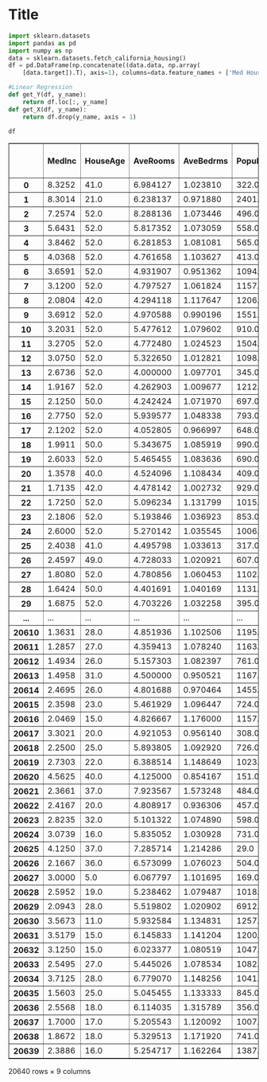 # Title



```python
import sklearn.datasets
import pandas as pd
import numpy as np
data = sklearn.datasets.fetch_california_housing()
df = pd.DataFrame(np.concatenate((data.data, np.array(
    [data.target]).T), axis=1), columns=data.feature_names + ['Med House Value'])
```

```python
#Linear Regression
def get_Y(df, y_name):
    return df.loc[:, y_name]
def get_X(df, y_name):
    return df.drop(y_name, axis = 1)
```

```python
df
```




<div>
<style scoped>
    .dataframe tbody tr th:only-of-type {
        vertical-align: middle;
    }

    .dataframe tbody tr th {
        vertical-align: top;
    }

    .dataframe thead th {
        text-align: right;
    }
</style>
<table border="1" class="dataframe">
  <thead>
    <tr style="text-align: right;">
      <th></th>
      <th>MedInc</th>
      <th>HouseAge</th>
      <th>AveRooms</th>
      <th>AveBedrms</th>
      <th>Population</th>
      <th>AveOccup</th>
      <th>Latitude</th>
      <th>Longitude</th>
      <th>Med House Value</th>
    </tr>
  </thead>
  <tbody>
    <tr>
      <th>0</th>
      <td>8.3252</td>
      <td>41.0</td>
      <td>6.984127</td>
      <td>1.023810</td>
      <td>322.0</td>
      <td>2.555556</td>
      <td>37.88</td>
      <td>-122.23</td>
      <td>4.526</td>
    </tr>
    <tr>
      <th>1</th>
      <td>8.3014</td>
      <td>21.0</td>
      <td>6.238137</td>
      <td>0.971880</td>
      <td>2401.0</td>
      <td>2.109842</td>
      <td>37.86</td>
      <td>-122.22</td>
      <td>3.585</td>
    </tr>
    <tr>
      <th>2</th>
      <td>7.2574</td>
      <td>52.0</td>
      <td>8.288136</td>
      <td>1.073446</td>
      <td>496.0</td>
      <td>2.802260</td>
      <td>37.85</td>
      <td>-122.24</td>
      <td>3.521</td>
    </tr>
    <tr>
      <th>3</th>
      <td>5.6431</td>
      <td>52.0</td>
      <td>5.817352</td>
      <td>1.073059</td>
      <td>558.0</td>
      <td>2.547945</td>
      <td>37.85</td>
      <td>-122.25</td>
      <td>3.413</td>
    </tr>
    <tr>
      <th>4</th>
      <td>3.8462</td>
      <td>52.0</td>
      <td>6.281853</td>
      <td>1.081081</td>
      <td>565.0</td>
      <td>2.181467</td>
      <td>37.85</td>
      <td>-122.25</td>
      <td>3.422</td>
    </tr>
    <tr>
      <th>5</th>
      <td>4.0368</td>
      <td>52.0</td>
      <td>4.761658</td>
      <td>1.103627</td>
      <td>413.0</td>
      <td>2.139896</td>
      <td>37.85</td>
      <td>-122.25</td>
      <td>2.697</td>
    </tr>
    <tr>
      <th>6</th>
      <td>3.6591</td>
      <td>52.0</td>
      <td>4.931907</td>
      <td>0.951362</td>
      <td>1094.0</td>
      <td>2.128405</td>
      <td>37.84</td>
      <td>-122.25</td>
      <td>2.992</td>
    </tr>
    <tr>
      <th>7</th>
      <td>3.1200</td>
      <td>52.0</td>
      <td>4.797527</td>
      <td>1.061824</td>
      <td>1157.0</td>
      <td>1.788253</td>
      <td>37.84</td>
      <td>-122.25</td>
      <td>2.414</td>
    </tr>
    <tr>
      <th>8</th>
      <td>2.0804</td>
      <td>42.0</td>
      <td>4.294118</td>
      <td>1.117647</td>
      <td>1206.0</td>
      <td>2.026891</td>
      <td>37.84</td>
      <td>-122.26</td>
      <td>2.267</td>
    </tr>
    <tr>
      <th>9</th>
      <td>3.6912</td>
      <td>52.0</td>
      <td>4.970588</td>
      <td>0.990196</td>
      <td>1551.0</td>
      <td>2.172269</td>
      <td>37.84</td>
      <td>-122.25</td>
      <td>2.611</td>
    </tr>
    <tr>
      <th>10</th>
      <td>3.2031</td>
      <td>52.0</td>
      <td>5.477612</td>
      <td>1.079602</td>
      <td>910.0</td>
      <td>2.263682</td>
      <td>37.85</td>
      <td>-122.26</td>
      <td>2.815</td>
    </tr>
    <tr>
      <th>11</th>
      <td>3.2705</td>
      <td>52.0</td>
      <td>4.772480</td>
      <td>1.024523</td>
      <td>1504.0</td>
      <td>2.049046</td>
      <td>37.85</td>
      <td>-122.26</td>
      <td>2.418</td>
    </tr>
    <tr>
      <th>12</th>
      <td>3.0750</td>
      <td>52.0</td>
      <td>5.322650</td>
      <td>1.012821</td>
      <td>1098.0</td>
      <td>2.346154</td>
      <td>37.85</td>
      <td>-122.26</td>
      <td>2.135</td>
    </tr>
    <tr>
      <th>13</th>
      <td>2.6736</td>
      <td>52.0</td>
      <td>4.000000</td>
      <td>1.097701</td>
      <td>345.0</td>
      <td>1.982759</td>
      <td>37.84</td>
      <td>-122.26</td>
      <td>1.913</td>
    </tr>
    <tr>
      <th>14</th>
      <td>1.9167</td>
      <td>52.0</td>
      <td>4.262903</td>
      <td>1.009677</td>
      <td>1212.0</td>
      <td>1.954839</td>
      <td>37.85</td>
      <td>-122.26</td>
      <td>1.592</td>
    </tr>
    <tr>
      <th>15</th>
      <td>2.1250</td>
      <td>50.0</td>
      <td>4.242424</td>
      <td>1.071970</td>
      <td>697.0</td>
      <td>2.640152</td>
      <td>37.85</td>
      <td>-122.26</td>
      <td>1.400</td>
    </tr>
    <tr>
      <th>16</th>
      <td>2.7750</td>
      <td>52.0</td>
      <td>5.939577</td>
      <td>1.048338</td>
      <td>793.0</td>
      <td>2.395770</td>
      <td>37.85</td>
      <td>-122.27</td>
      <td>1.525</td>
    </tr>
    <tr>
      <th>17</th>
      <td>2.1202</td>
      <td>52.0</td>
      <td>4.052805</td>
      <td>0.966997</td>
      <td>648.0</td>
      <td>2.138614</td>
      <td>37.85</td>
      <td>-122.27</td>
      <td>1.555</td>
    </tr>
    <tr>
      <th>18</th>
      <td>1.9911</td>
      <td>50.0</td>
      <td>5.343675</td>
      <td>1.085919</td>
      <td>990.0</td>
      <td>2.362768</td>
      <td>37.84</td>
      <td>-122.26</td>
      <td>1.587</td>
    </tr>
    <tr>
      <th>19</th>
      <td>2.6033</td>
      <td>52.0</td>
      <td>5.465455</td>
      <td>1.083636</td>
      <td>690.0</td>
      <td>2.509091</td>
      <td>37.84</td>
      <td>-122.27</td>
      <td>1.629</td>
    </tr>
    <tr>
      <th>20</th>
      <td>1.3578</td>
      <td>40.0</td>
      <td>4.524096</td>
      <td>1.108434</td>
      <td>409.0</td>
      <td>2.463855</td>
      <td>37.85</td>
      <td>-122.27</td>
      <td>1.475</td>
    </tr>
    <tr>
      <th>21</th>
      <td>1.7135</td>
      <td>42.0</td>
      <td>4.478142</td>
      <td>1.002732</td>
      <td>929.0</td>
      <td>2.538251</td>
      <td>37.85</td>
      <td>-122.27</td>
      <td>1.598</td>
    </tr>
    <tr>
      <th>22</th>
      <td>1.7250</td>
      <td>52.0</td>
      <td>5.096234</td>
      <td>1.131799</td>
      <td>1015.0</td>
      <td>2.123431</td>
      <td>37.84</td>
      <td>-122.27</td>
      <td>1.139</td>
    </tr>
    <tr>
      <th>23</th>
      <td>2.1806</td>
      <td>52.0</td>
      <td>5.193846</td>
      <td>1.036923</td>
      <td>853.0</td>
      <td>2.624615</td>
      <td>37.84</td>
      <td>-122.27</td>
      <td>0.997</td>
    </tr>
    <tr>
      <th>24</th>
      <td>2.6000</td>
      <td>52.0</td>
      <td>5.270142</td>
      <td>1.035545</td>
      <td>1006.0</td>
      <td>2.383886</td>
      <td>37.84</td>
      <td>-122.27</td>
      <td>1.326</td>
    </tr>
    <tr>
      <th>25</th>
      <td>2.4038</td>
      <td>41.0</td>
      <td>4.495798</td>
      <td>1.033613</td>
      <td>317.0</td>
      <td>2.663866</td>
      <td>37.85</td>
      <td>-122.28</td>
      <td>1.075</td>
    </tr>
    <tr>
      <th>26</th>
      <td>2.4597</td>
      <td>49.0</td>
      <td>4.728033</td>
      <td>1.020921</td>
      <td>607.0</td>
      <td>2.539749</td>
      <td>37.85</td>
      <td>-122.28</td>
      <td>0.938</td>
    </tr>
    <tr>
      <th>27</th>
      <td>1.8080</td>
      <td>52.0</td>
      <td>4.780856</td>
      <td>1.060453</td>
      <td>1102.0</td>
      <td>2.775819</td>
      <td>37.85</td>
      <td>-122.28</td>
      <td>1.055</td>
    </tr>
    <tr>
      <th>28</th>
      <td>1.6424</td>
      <td>50.0</td>
      <td>4.401691</td>
      <td>1.040169</td>
      <td>1131.0</td>
      <td>2.391121</td>
      <td>37.84</td>
      <td>-122.28</td>
      <td>1.089</td>
    </tr>
    <tr>
      <th>29</th>
      <td>1.6875</td>
      <td>52.0</td>
      <td>4.703226</td>
      <td>1.032258</td>
      <td>395.0</td>
      <td>2.548387</td>
      <td>37.84</td>
      <td>-122.28</td>
      <td>1.320</td>
    </tr>
    <tr>
      <th>...</th>
      <td>...</td>
      <td>...</td>
      <td>...</td>
      <td>...</td>
      <td>...</td>
      <td>...</td>
      <td>...</td>
      <td>...</td>
      <td>...</td>
    </tr>
    <tr>
      <th>20610</th>
      <td>1.3631</td>
      <td>28.0</td>
      <td>4.851936</td>
      <td>1.102506</td>
      <td>1195.0</td>
      <td>2.722096</td>
      <td>39.10</td>
      <td>-121.56</td>
      <td>0.455</td>
    </tr>
    <tr>
      <th>20611</th>
      <td>1.2857</td>
      <td>27.0</td>
      <td>4.359413</td>
      <td>1.078240</td>
      <td>1163.0</td>
      <td>2.843521</td>
      <td>39.10</td>
      <td>-121.55</td>
      <td>0.470</td>
    </tr>
    <tr>
      <th>20612</th>
      <td>1.4934</td>
      <td>26.0</td>
      <td>5.157303</td>
      <td>1.082397</td>
      <td>761.0</td>
      <td>2.850187</td>
      <td>39.08</td>
      <td>-121.56</td>
      <td>0.483</td>
    </tr>
    <tr>
      <th>20613</th>
      <td>1.4958</td>
      <td>31.0</td>
      <td>4.500000</td>
      <td>0.950521</td>
      <td>1167.0</td>
      <td>3.039062</td>
      <td>39.09</td>
      <td>-121.55</td>
      <td>0.534</td>
    </tr>
    <tr>
      <th>20614</th>
      <td>2.4695</td>
      <td>26.0</td>
      <td>4.801688</td>
      <td>0.970464</td>
      <td>1455.0</td>
      <td>3.069620</td>
      <td>39.08</td>
      <td>-121.54</td>
      <td>0.580</td>
    </tr>
    <tr>
      <th>20615</th>
      <td>2.3598</td>
      <td>23.0</td>
      <td>5.461929</td>
      <td>1.096447</td>
      <td>724.0</td>
      <td>3.675127</td>
      <td>39.08</td>
      <td>-121.54</td>
      <td>0.575</td>
    </tr>
    <tr>
      <th>20616</th>
      <td>2.0469</td>
      <td>15.0</td>
      <td>4.826667</td>
      <td>1.176000</td>
      <td>1157.0</td>
      <td>3.085333</td>
      <td>39.08</td>
      <td>-121.53</td>
      <td>0.551</td>
    </tr>
    <tr>
      <th>20617</th>
      <td>3.3021</td>
      <td>20.0</td>
      <td>4.921053</td>
      <td>0.956140</td>
      <td>308.0</td>
      <td>2.701754</td>
      <td>39.06</td>
      <td>-121.53</td>
      <td>0.708</td>
    </tr>
    <tr>
      <th>20618</th>
      <td>2.2500</td>
      <td>25.0</td>
      <td>5.893805</td>
      <td>1.092920</td>
      <td>726.0</td>
      <td>3.212389</td>
      <td>39.06</td>
      <td>-121.55</td>
      <td>0.634</td>
    </tr>
    <tr>
      <th>20619</th>
      <td>2.7303</td>
      <td>22.0</td>
      <td>6.388514</td>
      <td>1.148649</td>
      <td>1023.0</td>
      <td>3.456081</td>
      <td>39.01</td>
      <td>-121.56</td>
      <td>0.991</td>
    </tr>
    <tr>
      <th>20620</th>
      <td>4.5625</td>
      <td>40.0</td>
      <td>4.125000</td>
      <td>0.854167</td>
      <td>151.0</td>
      <td>3.145833</td>
      <td>39.05</td>
      <td>-121.48</td>
      <td>1.000</td>
    </tr>
    <tr>
      <th>20621</th>
      <td>2.3661</td>
      <td>37.0</td>
      <td>7.923567</td>
      <td>1.573248</td>
      <td>484.0</td>
      <td>3.082803</td>
      <td>39.01</td>
      <td>-121.47</td>
      <td>0.775</td>
    </tr>
    <tr>
      <th>20622</th>
      <td>2.4167</td>
      <td>20.0</td>
      <td>4.808917</td>
      <td>0.936306</td>
      <td>457.0</td>
      <td>2.910828</td>
      <td>39.00</td>
      <td>-121.44</td>
      <td>0.670</td>
    </tr>
    <tr>
      <th>20623</th>
      <td>2.8235</td>
      <td>32.0</td>
      <td>5.101322</td>
      <td>1.074890</td>
      <td>598.0</td>
      <td>2.634361</td>
      <td>39.03</td>
      <td>-121.37</td>
      <td>0.655</td>
    </tr>
    <tr>
      <th>20624</th>
      <td>3.0739</td>
      <td>16.0</td>
      <td>5.835052</td>
      <td>1.030928</td>
      <td>731.0</td>
      <td>2.512027</td>
      <td>39.04</td>
      <td>-121.41</td>
      <td>0.872</td>
    </tr>
    <tr>
      <th>20625</th>
      <td>4.1250</td>
      <td>37.0</td>
      <td>7.285714</td>
      <td>1.214286</td>
      <td>29.0</td>
      <td>2.071429</td>
      <td>39.12</td>
      <td>-121.52</td>
      <td>0.720</td>
    </tr>
    <tr>
      <th>20626</th>
      <td>2.1667</td>
      <td>36.0</td>
      <td>6.573099</td>
      <td>1.076023</td>
      <td>504.0</td>
      <td>2.947368</td>
      <td>39.18</td>
      <td>-121.43</td>
      <td>0.938</td>
    </tr>
    <tr>
      <th>20627</th>
      <td>3.0000</td>
      <td>5.0</td>
      <td>6.067797</td>
      <td>1.101695</td>
      <td>169.0</td>
      <td>2.864407</td>
      <td>39.13</td>
      <td>-121.32</td>
      <td>1.625</td>
    </tr>
    <tr>
      <th>20628</th>
      <td>2.5952</td>
      <td>19.0</td>
      <td>5.238462</td>
      <td>1.079487</td>
      <td>1018.0</td>
      <td>2.610256</td>
      <td>39.10</td>
      <td>-121.48</td>
      <td>0.924</td>
    </tr>
    <tr>
      <th>20629</th>
      <td>2.0943</td>
      <td>28.0</td>
      <td>5.519802</td>
      <td>1.020902</td>
      <td>6912.0</td>
      <td>3.801980</td>
      <td>39.12</td>
      <td>-121.39</td>
      <td>1.083</td>
    </tr>
    <tr>
      <th>20630</th>
      <td>3.5673</td>
      <td>11.0</td>
      <td>5.932584</td>
      <td>1.134831</td>
      <td>1257.0</td>
      <td>2.824719</td>
      <td>39.29</td>
      <td>-121.32</td>
      <td>1.120</td>
    </tr>
    <tr>
      <th>20631</th>
      <td>3.5179</td>
      <td>15.0</td>
      <td>6.145833</td>
      <td>1.141204</td>
      <td>1200.0</td>
      <td>2.777778</td>
      <td>39.33</td>
      <td>-121.40</td>
      <td>1.072</td>
    </tr>
    <tr>
      <th>20632</th>
      <td>3.1250</td>
      <td>15.0</td>
      <td>6.023377</td>
      <td>1.080519</td>
      <td>1047.0</td>
      <td>2.719481</td>
      <td>39.26</td>
      <td>-121.45</td>
      <td>1.156</td>
    </tr>
    <tr>
      <th>20633</th>
      <td>2.5495</td>
      <td>27.0</td>
      <td>5.445026</td>
      <td>1.078534</td>
      <td>1082.0</td>
      <td>2.832461</td>
      <td>39.19</td>
      <td>-121.53</td>
      <td>0.983</td>
    </tr>
    <tr>
      <th>20634</th>
      <td>3.7125</td>
      <td>28.0</td>
      <td>6.779070</td>
      <td>1.148256</td>
      <td>1041.0</td>
      <td>3.026163</td>
      <td>39.27</td>
      <td>-121.56</td>
      <td>1.168</td>
    </tr>
    <tr>
      <th>20635</th>
      <td>1.5603</td>
      <td>25.0</td>
      <td>5.045455</td>
      <td>1.133333</td>
      <td>845.0</td>
      <td>2.560606</td>
      <td>39.48</td>
      <td>-121.09</td>
      <td>0.781</td>
    </tr>
    <tr>
      <th>20636</th>
      <td>2.5568</td>
      <td>18.0</td>
      <td>6.114035</td>
      <td>1.315789</td>
      <td>356.0</td>
      <td>3.122807</td>
      <td>39.49</td>
      <td>-121.21</td>
      <td>0.771</td>
    </tr>
    <tr>
      <th>20637</th>
      <td>1.7000</td>
      <td>17.0</td>
      <td>5.205543</td>
      <td>1.120092</td>
      <td>1007.0</td>
      <td>2.325635</td>
      <td>39.43</td>
      <td>-121.22</td>
      <td>0.923</td>
    </tr>
    <tr>
      <th>20638</th>
      <td>1.8672</td>
      <td>18.0</td>
      <td>5.329513</td>
      <td>1.171920</td>
      <td>741.0</td>
      <td>2.123209</td>
      <td>39.43</td>
      <td>-121.32</td>
      <td>0.847</td>
    </tr>
    <tr>
      <th>20639</th>
      <td>2.3886</td>
      <td>16.0</td>
      <td>5.254717</td>
      <td>1.162264</td>
      <td>1387.0</td>
      <td>2.616981</td>
      <td>39.37</td>
      <td>-121.24</td>
      <td>0.894</td>
    </tr>
  </tbody>
</table>
<p>20640 rows × 9 columns</p>
</div>



